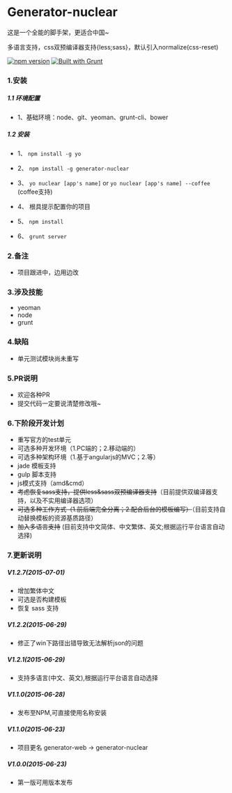 # Generator-nuclear
这是一个全能的脚手架，更适合中国~

多语言支持，css双预编译器支持{less;sass}，默认引入normalize(css-reset)

[![npm version](https://badge.fury.io/js/engine.io.svg)](http://badge.fury.io/js/engine.io)
[![Built with Grunt](https://cdn.gruntjs.com/builtwith.png)](http://gruntjs.com/)

### 1.安装

##### 1.1 环境配置

- 1、基础环境：node、git、yeoman、grunt-cli、bower


##### 1.2 安装
- 1、 `npm install -g yo`

- 2、 `npm install -g generator-nuclear`

- 3、 `yo nuclear [app's name]` or `yo nuclear [app's name] --coffee` (coffee支持)

- 4、 根具提示配置你的项目

- 5、 `npm install`

- 6、 `grunt server`


### 2.备注

-   项目跟进中，边用边改

### 3.涉及技能

- yeoman
- node
- grunt

### 4.缺陷

- 单元测试模块尚未重写

### 5.PR说明
- 欢迎各种PR
- 提交代码一定要说清楚修改哦~

### 6.下阶段开发计划
- 重写官方的test单元
- 可选多种开发环境（1.PC端的；2.移动端的）
- 可选多种架构环境（1.基于angularjs的MVC；2.等）
- jade 模板支持
- gulp 脚本支持
- js模式支持（amd&cmd）
- ~~考虑恢复sass支持，提供less&sass双预编译器支持~~（目前提供双编译器支持，以及不实用编译器选项）
- ~~可选多种工作方式（1.前后端完全分离；2.配合后台的模板编写）~~（目前支持自动替换模板的资源基质路径）
- ~~加入多语言支持~~  (目前支持中文简体、中文繁体、英文;根据运行平台语言自动选择)

### 7.更新说明
##### V1.2.7(2015-07-01)
- 增加繁体中文
- 可选是否构建模板
- 恢复 sass 支持

##### V1.2.2(2015-06-29)
-  修正了win下路径出错导致无法解析json的问题

##### V1.2.1(2015-06-29)
- 支持多语言(中文、英文),根据运行平台语言自动选择

##### V1.1.0(2015-06-28)
- 发布至NPM,可直接使用名称安装

##### V1.1.0(2015-06-23)
- 项目更名
  generator-web  ->   generator-nuclear

##### V1.0.0(2015-06-23)
- 第一版可用版本发布
